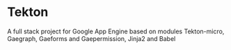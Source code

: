 Tekton
================

A full stack project for Google App Engine based on modules Tekton-micro, Gaegraph, Gaeforms and Gaepermission, Jinja2 and Babel
